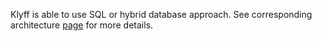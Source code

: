 Klyff is able to use SQL or hybrid database approach. See corresponding architecture [page](/docs/reference/#sql-vs-nosql-vs-hybrid-database-approach) for more details.  
